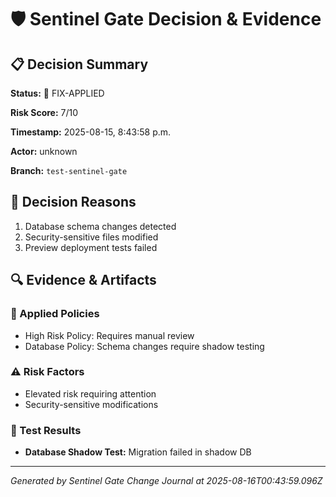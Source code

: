 # 🛡️ Sentinel Gate Decision & Evidence

## 📋 Decision Summary

**Status:** 🔧 FIX-APPLIED

**Risk Score:** 7/10

**Timestamp:** 2025-08-15, 8:43:58 p.m.

**Actor:** unknown

**Branch:** `test-sentinel-gate`

## 📝 Decision Reasons

1. Database schema changes detected
2. Security-sensitive files modified
3. Preview deployment tests failed

## 🔍 Evidence & Artifacts

### 📜 Applied Policies

- High Risk Policy: Requires manual review
- Database Policy: Schema changes require shadow testing

### ⚠️ Risk Factors

- Elevated risk requiring attention
- Security-sensitive modifications

### 🧪 Test Results

- **Database Shadow Test:** Migration failed in shadow DB

---

*Generated by Sentinel Gate Change Journal at 2025-08-16T00:43:59.096Z*
